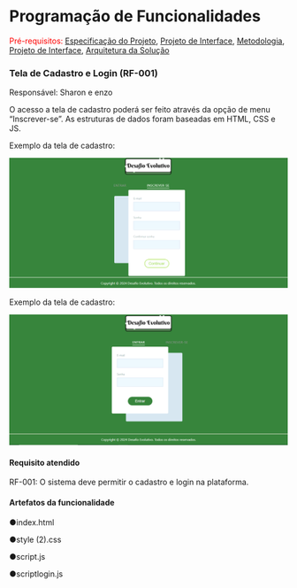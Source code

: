 # Programação de Funcionalidades

<span style="color:red">Pré-requisitos: <a href="2-Especificação do Projeto.md"> Especificação do Projeto</a></span>, <a href="3-Projeto de Interface.md"> Projeto de Interface</a>, <a href="4-Metodologia.md"> Metodologia</a>, <a href="3-Projeto de Interface.md"> Projeto de Interface</a>, <a href="5-Arquitetura da Solução.md"> Arquitetura da Solução</a>

### Tela de Cadastro e Login (RF-001)

Responsável: Sharon e enzo

O acesso a tela de cadastro poderá ser feito através da opção de menu “Inscrever-se”. As estruturas de dados foram baseadas em HTML, CSS e JS.

Exemplo da tela de cadastro: 


![Untitled Diagram-Page-1 drawio](img/Tela-Cadastro.png)


Exemplo da tela de cadastro: 

![Untitled Diagram-Page-1 drawio](img/Tela-Login.png)

#### Requisito atendido

RF-001: O sistema deve permitir o cadastro e login na plataforma.


#### Artefatos da funcionalidade

●index.html

●style (2).css

●script.js

●scriptlogin.js

